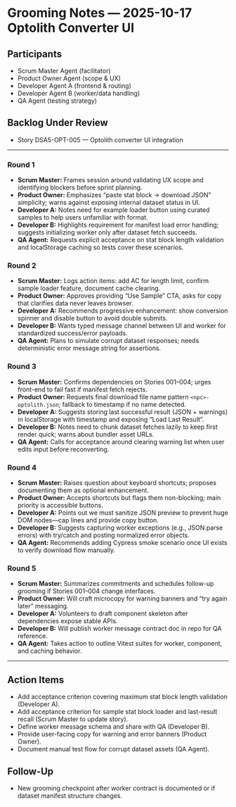 # Grooming Notes — 2025-10-17 Optolith Converter UI

## Participants
- Scrum Master Agent (facilitator)
- Product Owner Agent (scope & UX)
- Developer Agent A (frontend & routing)
- Developer Agent B (worker/data handling)
- QA Agent (testing strategy)

## Backlog Under Review
- Story DSA5-OPT-005 — Optolith converter UI integration

---

### Round 1
- **Scrum Master:** Frames session around validating UX scope and identifying blockers before sprint planning.
- **Product Owner:** Emphasizes “paste stat block → download JSON” simplicity; warns against exposing internal dataset status in UI.
- **Developer A:** Notes need for example loader button using curated samples to help users unfamiliar with format.
- **Developer B:** Highlights requirement for manifest load error handling; suggests initializing worker only after dataset fetch succeeds.
- **QA Agent:** Requests explicit acceptance on stat block length validation and localStorage caching so tests cover these scenarios.

### Round 2
- **Scrum Master:** Logs action items: add AC for length limit, confirm sample loader feature, document cache clearing.
- **Product Owner:** Approves providing “Use Sample” CTA, asks for copy that clarifies data never leaves browser.
- **Developer A:** Recommends progressive enhancement: show conversion spinner and disable button to avoid double submits.
- **Developer B:** Wants typed message channel between UI and worker for standardized success/error payloads.
- **QA Agent:** Plans to simulate corrupt dataset responses; needs deterministic error message string for assertions.

### Round 3
- **Scrum Master:** Confirms dependencies on Stories 001–004; urges front-end to fail fast if manifest fetch rejects.
- **Product Owner:** Requests final download file name pattern `<npc>-optolith.json`; fallback to timestamp if no name detected.
- **Developer A:** Suggests storing last successful result (JSON + warnings) in localStorage with timestamp and exposing “Load Last Result”.
- **Developer B:** Notes need to chunk dataset fetches lazily to keep first render quick; warns about bundler asset URLs.
- **QA Agent:** Calls for acceptance around clearing warning list when user edits input before reconverting.

### Round 4
- **Scrum Master:** Raises question about keyboard shortcuts; proposes documenting them as optional enhancement.
- **Product Owner:** Accepts shortcuts but flags them non-blocking; main priority is accessible buttons.
- **Developer A:** Points out we must sanitize JSON preview to prevent huge DOM nodes—cap lines and provide copy button.
- **Developer B:** Suggests capturing worker exceptions (e.g., JSON.parse errors) with try/catch and posting normalized error objects.
- **QA Agent:** Recommends adding Cypress smoke scenario once UI exists to verify download flow manually.

### Round 5
- **Scrum Master:** Summarizes commitments and schedules follow-up grooming if Stories 001–004 change interfaces.
- **Product Owner:** Will craft microcopy for warning banners and “try again later” messaging.
- **Developer A:** Volunteers to draft component skeleton after dependencies expose stable APIs.
- **Developer B:** Will publish worker message contract doc in repo for QA reference.
- **QA Agent:** Takes action to outline Vitest suites for worker, component, and caching behavior.

---

## Action Items
- Add acceptance criterion covering maximum stat block length validation (Developer A).
- Add acceptance criterion for sample stat block loader and last-result recall (Scrum Master to update story).
- Define worker message schema and share with QA (Developer B).
- Provide user-facing copy for warning and error banners (Product Owner).
- Document manual test flow for corrupt dataset assets (QA Agent).

## Follow-Up
- New grooming checkpoint after worker contract is documented or if dataset manifest structure changes.
